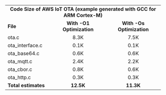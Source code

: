 <table>
    <tr>
        <td colspan="3"><center><b>Code Size of AWS IoT OTA (example generated with GCC for ARM Cortex-M)</b></center></td>
    </tr>
    <tr>
        <td><b>File</b></td>
        <td><b><center>With -O1 Optimization</center></b></td>
        <td><b><center>With -Os Optimization</center></b></td>
    </tr>
    <tr>
        <td>ota.c</td>
        <td><center>8.3K</center></td>
        <td><center>7.5K</center></td>
    </tr>
    <tr>
        <td>ota_interface.c</td>
        <td><center>0.1K</center></td>
        <td><center>0.1K</center></td>
    </tr>
    <tr>
        <td>ota_base64.c</td>
        <td><center>0.6K</center></td>
        <td><center>0.6K</center></td>
    </tr>
    <tr>
        <td>ota_mqtt.c</td>
        <td><center>2.4K</center></td>
        <td><center>2.2K</center></td>
    </tr>
    <tr>
        <td>ota_cbor.c</td>
        <td><center>0.8K</center></td>
        <td><center>0.6K</center></td>
    </tr>
    <tr>
        <td>ota_http.c</td>
        <td><center>0.3K</center></td>
        <td><center>0.3K</center></td>
    </tr>
    <tr>
        <td><b>Total estimates</b></td>
        <td><b><center>12.5K</center></b></td>
        <td><b><center>11.3K</center></b></td>
    </tr>
</table>

